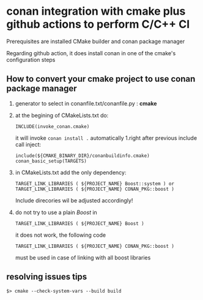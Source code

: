# conan integration with cmake plus github actions to perform C/C++ CI

Prerequisites are installed CMake builder and conan package manager

Regarding github action, it does install conan in one of the cmake's configuration steps

## How to convert your cmake project to use conan package manager

1. generator to select in conanfile.txt/conanfile.py : **cmake**
1. at the begining of CMakeLists.txt do:

       INCLUDE(invoke_conan.cmake)
   it will invoke `conan install .` automatically
1.right after previous include call inject: 

       include(${CMAKE_BINARY_DIR}/conanbuildinfo.cmake)
       conan_basic_setup(TARGETS)
1. in CMakeLists.txt add the only dependency: 

       TARGET_LINK_LIBRARIES ( ${PROJECT_NAME} Boost::system ) or 
       TARGET_LINK_LIBRARIES ( ${PROJECT_NAME} CONAN_PKG::boost )
   Include direcories wil be adjusted accordingly!
1. do not try to use a plain _Boost_ in 

       TARGET_LINK_LIBRARIES ( ${PROJECT_NAME} Boost )
   it does not work, the following code

       TARGET_LINK_LIBRARIES ( ${PROJECT_NAME} CONAN_PKG::boost )
   must be used in case of linking with all boost libraries

## resolving issues tips
    $> cmake --check-system-vars --build build
